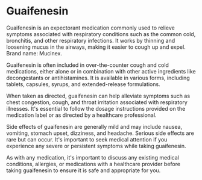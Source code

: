 [//]: # (
source: gpt-40
aka: glyceryl guaiacolate
brands: Mucinex
treats: attention-deficit-hyperactivity-disorder hypertension
tags: medications
)

# Guaifenesin

Guaifenesin is an expectorant medication commonly used to relieve symptoms associated with respiratory conditions such as the common cold, bronchitis, and other respiratory infections. It works by thinning and loosening mucus in the airways, making it easier to cough up and expel. Brand name: Mucinex.

Guaifenesin is often included in over-the-counter cough and cold medications, either alone or in combination with other active ingredients like decongestants or antihistamines. It is available in various forms, including tablets, capsules, syrups, and extended-release formulations.

When taken as directed, guaifenesin can help alleviate symptoms such as chest congestion, cough, and throat irritation associated with respiratory illnesses. It's essential to follow the dosage instructions provided on the medication label or as directed by a healthcare professional.

Side effects of guaifenesin are generally mild and may include nausea, vomiting, stomach upset, dizziness, and headache. Serious side effects are rare but can occur. It's important to seek medical attention if you experience any severe or persistent symptoms while taking guaifenesin.

As with any medication, it's important to discuss any existing medical conditions, allergies, or medications with a healthcare provider before taking guaifenesin to ensure it is safe and appropriate for you.